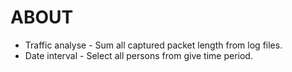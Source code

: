# ABOUT

* Traffic analyse - Sum all captured packet length from log files.
* Date interval - Select all persons from give time period.
